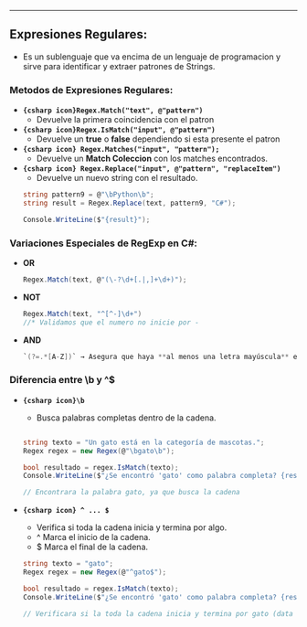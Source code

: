 
---
## Expresiones Regulares:
- Es un sublenguaje que va encima de un lenguaje de programacion y sirve para identificar y extraer patrones de Strings.
### Metodos de Expresiones Regulares:
- **`{csharp icon}Regex.Match("text", @"pattern")`**
	- Devuelve la primera coincidencia con el patron
- **`{csharp icon}Regex.IsMatch("input", @"pattern")`**
	- Devuelve un **true** o **false** dependiendo si esta presente el patron
- **`{csharp icon} Regex.Matches("input", "pattern");`**
	- Devuelve un **Match Coleccion** con los matches encontrados.
- **`{csharp icon} Regex.Replace("input", @"pattern", "replaceItem")`**
	- Devuelve un nuevo string con el resultado.
	```csharp
	string pattern9 = @"\bPython\b";
	string result = Regex.Replace(text, pattern9, "C#"); 
	
	Console.WriteLine($"{result}");
	```


### Variaciones Especiales de RegExp en C#:

- **OR**
	```csharp
	Regex.Match(text, @"(\-?\d+[.|,]+\d+)");
	```
	
- **NOT**
	```csharp
	Regex.Match(text, "^[^-]\d+")
	//* Validamos que el numero no inicie por -
	```
		
- **AND**
	```csharp
	`(?=.*[A-Z])` → Asegura que haya **al menos una letra mayúscula** en la cadena.
	```

### Diferencia entre \b y ^$

- **`{csharp icon}\b`**
	- Busca palabras completas dentro de la cadena.
	```csharp

    string texto = "Un gato está en la categoría de mascotas.";
    Regex regex = new Regex(@"\bgato\b");

    bool resultado = regex.IsMatch(texto);
    Console.WriteLine($"¿Se encontró 'gato' como palabra completa? {resultado}");

	// Encontrara la palabra gato, ya que busca la cadena
	```
		

- **`{csharp icon} ^ ... $`**
	- Verifica si toda la cadena inicia y termina por algo. 
	- ^ Marca el inicio de la cadena.
	- $ Marca el final de la cadena.
	
	```csharp
	string texto = "gato";
    Regex regex = new Regex(@"^gato$");

    bool resultado = regex.IsMatch(texto);
    Console.WriteLine($"¿Se encontró 'gato' como palabra completa? {resultado}");

	// Verificara si la toda la cadena inicia y termina por gato (data true)
	
	```
